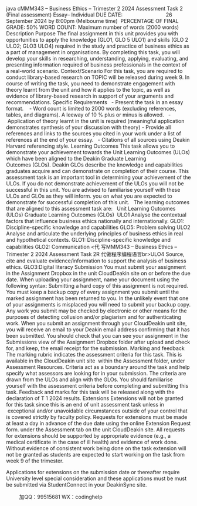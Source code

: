 java cMMM343 – Business Ethics – Trimester 2 2024 Assessment Task 2 (Final assessment) Essay– Individual
DUE DATE:                               26 September 2024 by 8:00pm (Melbourne time) 
PERCENTAGE OF FINAL GRADE:  50% 
WORD COUNT:  Maximum number of words (2000 words)
Description
Purpose 
The final assignment in this unit provides you with opportunities to apply the knowledge (GLO1, GLO 5  ULO1) and skills (GLO 2  ULO2; GLO3  ULO4) required in the study and practice of business ethics as a part of management in organisations. By completing this task, you will develop your skills in researching, understanding, applying, evaluating, and presenting information required of business professionals in the context of a real-world scenario.
Context/Scenario
For this task, you are required to conduct library-based research on
TOPIC will be released during week 9.
In course of writing the task, you need to demonstrate engagement with theory learnt from the unit and how it applies to the topic, as well as evidence of library-based research in support of your arguments and recommendations.
Specific Requirements  
- Present the task in an essay format.   
- Word count is limited to 2000 words (excluding references, tables, and diagrams). A leeway of 10 % plus or minus is allowed.  
- Application of theory learnt in the unit is required (meaningful application demonstrates synthesis of your discussion with theory)
- Provide all references and links to the sources you cited in your work under a list of references at the end of your essay.  
- Citations of all sources using Deakin Harvard referencing style.
Learning Outcomes
This task allows you to demonstrate your achievement towards the Unit Learning Outcomes (ULOs) which have been aligned to the Deakin Graduate Learning Outcomes (GLOs). Deakin GLOs describe the knowledge and capabilities graduates acquire and can demonstrate on completion of their course. This assessment task is an important tool in determining your achievement of the ULOs. If you do not demonstrate achievement of the ULOs you will not be successful in this unit. You are advised to familiarise yourself with these ULOs and GLOs as they will inform. you on what you are expected to demonstrate for successful completion of this unit.  
The learning outcomes that are aligned to this assessment task are:  
Unit Learning Outcomes (ULOs) 
Graduate Learning Outcomes (GLOs) 
ULO1 
Analyse the contextual factors that influence business ethics nationally and internationally. 
GLO1: Discipline-specific knowledge and capabilities GLO5: Problem solving 
ULO2 
Analyse and articulate the underlying principles of business ethics in real and hypothetical contexts. 
GLO1: Discipline-specific knowledge and capabilities GLO2: Communication <代 写MMM343 – Business Ethics – Trimester 2 2024  Assessment Task 2R
代做程序编程语言br>ULO4 
Source, cite and evaluate evidence/information to support the analysis of business ethics. 
GLO3:Digital literacy 
Submission
You must submit your assignment in the Assignment Dropbox in the unit CloudDeakin site on or before the due date. When uploading your assignment, name your document using the following syntax: Submitting a hard copy of this assignment is not required. You must keep a backup copy of every assignment you submit until the marked assignment has been returned to you. In the unlikely event that one of your assignments is misplaced you will need to submit your backup copy.
Any work you submit may be checked by electronic or other means for the purposes of detecting collusion and/or plagiarism and for authenticating work.
When you submit an assignment through your CloudDeakin unit site, you will receive an email to your Deakin email address confirming that it has been submitted. You should check that you can see your assignment in the Submissions view of the Assignment Dropbox folder after upload and check for, and keep, the email receipt for the submission.
Marking and feedback
The marking rubric indicates the assessment criteria for this task. This is available in the CloudDeakin unit site  within the Assessment folder, under Assessment Resources. Criteria act as a boundary around the task and help specify what assessors are looking for in your submission. The criteria are drawn from the ULOs and align with the GLOs. You should familiarise yourself with the assessment criteria before completing and submitting this task.
Feedback and marks for this task will be released along with the declaration of T 1 2024 results.
Extensions
Extensions will not be granted for this task since this is an end of unit assessment task unless in  exceptional and/or unavoidable circumstances outside of your control that is covered strictly by faculty policy.
Requests for extensions must be made at least a day in advance of the due date using the online Extension Request form. under the Assessment tab on the unit CloudDeakin site. All requests for extensions should be supported by appropriate evidence (e.g., a medical certificate in the case of ill health) and evidence of work done. Without evidence of consistent work being done on the task extension will not be granted as students are expected to start working on the task from week 9 of the trimester.  

Applications for extensions on the submission date or thereafter require University level special consideration and these applications must be must be submitted via StudentConnect in your DeakinSync site.





         
加QQ：99515681  WX：codinghelp
